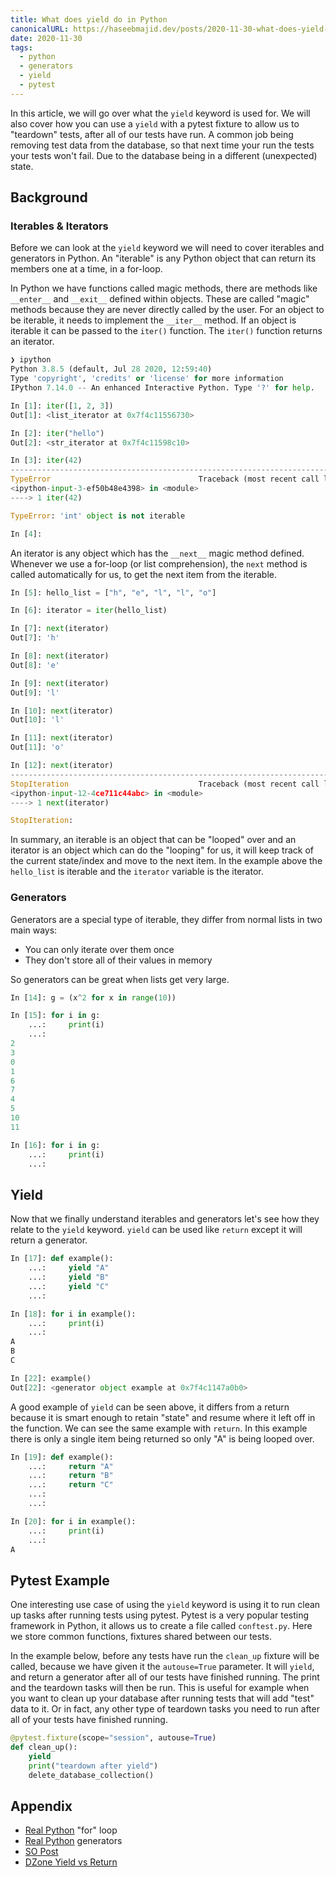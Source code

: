 ```yaml
---
title: What does yield do in Python
canonicalURL: https://haseebmajid.dev/posts/2020-11-30-what-does-yield-do-in-python/
date: 2020-11-30
tags:
  - python
  - generators
  - yield
  - pytest
---
```

In this article, we will go over what the `yield` keyword is used for. We will also cover how you can use a `yield`
with a pytest fixture to allow us to "teardown" tests, after all of our tests have run. A common job being removing
test data from the database, so that next time your run the tests your tests won't fail. Due to the database being
in a different (unexpected) state.

## Background

### Iterables & Iterators

Before we can look at the `yield` keyword we will need to cover iterables and generators in Python. An "iterable" is
any Python object that can return its members one at a time, in a for-loop.

In Python we have functions called magic methods, there are methods like `__enter__` and `__exit__` defined within
objects. These are called "magic" methods because they are never directly called by the user. For an object to be
iterable, it needs to implement the `__iter__` method. If an object is iterable it can be passed to the `iter()`
function. The `iter()` function returns an iterator.

```python
❯ ipython
Python 3.8.5 (default, Jul 28 2020, 12:59:40)
Type 'copyright', 'credits' or 'license' for more information
IPython 7.14.0 -- An enhanced Interactive Python. Type '?' for help.

In [1]: iter([1, 2, 3])
Out[1]: <list_iterator at 0x7f4c11556730>

In [2]: iter("hello")
Out[2]: <str_iterator at 0x7f4c11598c10>

In [3]: iter(42)
---------------------------------------------------------------------------
TypeError                                 Traceback (most recent call last)
<ipython-input-3-ef50b48e4398> in <module>
----> 1 iter(42)

TypeError: 'int' object is not iterable

In [4]:
```

An iterator is any object which has the `__next__` magic method defined. Whenever we use a for-loop
(or list comprehension), the `next` method is called automatically for us, to get the next item from
the iterable.

```python
In [5]: hello_list = ["h", "e", "l", "l", "o"]

In [6]: iterator = iter(hello_list)

In [7]: next(iterator)
Out[7]: 'h'

In [8]: next(iterator)
Out[8]: 'e'

In [9]: next(iterator)
Out[9]: 'l'

In [10]: next(iterator)
Out[10]: 'l'

In [11]: next(iterator)
Out[11]: 'o'

In [12]: next(iterator)
---------------------------------------------------------------------------
StopIteration                             Traceback (most recent call last)
<ipython-input-12-4ce711c44abc> in <module>
----> 1 next(iterator)

StopIteration:
```

In summary, an iterable is an object that can be "looped" over and an iterator is an object which can
do the "looping" for us, it will keep track of the current state/index and move to the next item.
In the example above the `hello_list` is iterable and the `iterator` variable is the iterator.

### Generators

Generators are a special type of iterable, they differ from normal lists in two main ways:

- You can only iterate over them once
- They don't store all of their values in memory

So generators can be great when lists get very large.

```python
In [14]: g = (x^2 for x in range(10))

In [15]: for i in g:
    ...:     print(i)
    ...:
2
3
0
1
6
7
4
5
10
11

In [16]: for i in g:
    ...:     print(i)
    ...:
```

## Yield

Now that we finally understand iterables and generators let's see how they relate to the `yield` keyword. `yield` can be
used like `return` except it will return a generator.

```python
In [17]: def example():
    ...:     yield "A"
    ...:     yield "B"
    ...:     yield "C"
    ...:

In [18]: for i in example():
    ...:     print(i)
    ...:
A
B
C

In [22]: example()
Out[22]: <generator object example at 0x7f4c1147a0b0>
```

A good example of `yield` can be seen above, it differs from a return because it is smart enough to retain "state"
and resume where it left off in the function. We can see the same example with `return`. In this example there is only
a single item being returned so only "A" is being looped over.

```python
In [19]: def example():
    ...:     return "A"
    ...:     return "B"
    ...:     return "C"
    ...:
    ...:

In [20]: for i in example():
    ...:     print(i)
    ...:
A
```

## Pytest Example

One interesting use case of using the `yield` keyword is using it to run clean up tasks after running tests using
pytest. Pytest is a very popular testing framework in Python, it allows us to create a file called `conftest.py`.
Here we store common functions, fixtures shared between our tests.

In the example below, before any tests have run the `clean_up` fixture will be called, because we have given
it the `autouse=True` parameter. It will `yield`, and return a generator after all of our tests have finished
running. The print and the teardown tasks will then be run. This is useful for example when you want to clean up
your database after running tests that will add "test" data to it. Or in fact, any other type of teardown tasks
you need to run after all of your tests have finished running.

```python
@pytest.fixture(scope="session", autouse=True)
def clean_up():
    yield
    print("teardown after yield")
    delete_database_collection()
```

## Appendix

- [Real Python](https://realpython.com/python-for-loop/) "for" loop
- [Real Python](https://realpython.com/introduction-to-python-generators/) generators
- [SO Post](https://stackoverflow.com/questions/231767/what-does-the-yield-keyword-do)
- [DZone Yield vs Return](https://dzone.com/articles/when-to-use-yield-instead-of-return-in-python)
